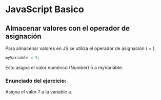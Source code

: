 # JavaScript Basico

## Almacenar valores con el operador de asignación
Para almacenar valores en JS se utiliza el operador de asignación ( = ).

```javascript
myVariable = 5;
```

Esto asigna el valor numérico (Number) 5 a myVariable.

### Enunciado del ejercicio:
Asigna el valor 7 a la variable a.